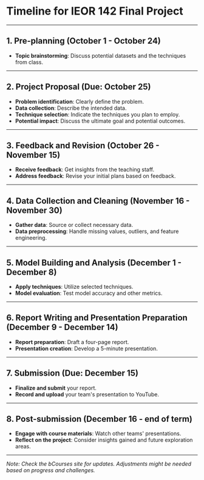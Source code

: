 # Timeline for IEOR 142 Final Project

---

## 1. Pre-planning (October 1 - October 24)
* **Topic brainstorming**: Discuss potential datasets and the techniques from class.

---

## 2. Project Proposal (Due: October 25)
* **Problem identification**: Clearly define the problem.
* **Data collection**: Describe the intended data.
* **Technique selection**: Indicate the techniques you plan to employ.
* **Potential impact**: Discuss the ultimate goal and potential outcomes.

---

## 3. Feedback and Revision (October 26 - November 15)
* **Receive feedback**: Get insights from the teaching staff.
* **Address feedback**: Revise your initial plans based on feedback.

---

## 4. Data Collection and Cleaning (November 16 - November 30)
* **Gather data**: Source or collect necessary data.
* **Data preprocessing**: Handle missing values, outliers, and feature engineering.

---

## 5. Model Building and Analysis (December 1 - December 8)
* **Apply techniques**: Utilize selected techniques.
* **Model evaluation**: Test model accuracy and other metrics.

---

## 6. Report Writing and Presentation Preparation (December 9 - December 14)
* **Report preparation**: Draft a four-page report.
* **Presentation creation**: Develop a 5-minute presentation.

---

## 7. Submission (Due: December 15)
* **Finalize and submit** your report.
* **Record and upload** your team's presentation to YouTube.

---

## 8. Post-submission (December 16 - end of term)
* **Engage with course materials**: Watch other teams' presentations.
* **Reflect on the project**: Consider insights gained and future exploration areas.

---

_Note: Check the bCourses site for updates. Adjustments might be needed based on progress and challenges._
